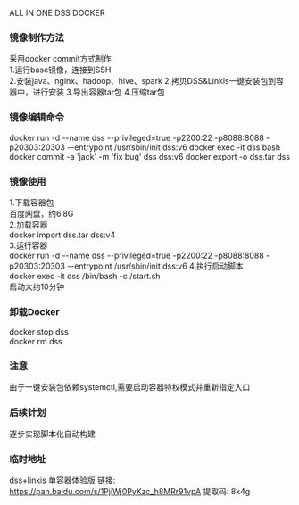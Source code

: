 ALL IN ONE DSS DOCKER
### 镜像制作方法
采用docker commit方式制作  
1.运行base镜像，连接到SSH  
2.安装java、nginx、hadoop、hive、spark
2.拷贝DSS&Linkis一键安装包到容器中，进行安装
3.导出容器tar包
4.压缩tar包

### 镜像编辑命令
docker run -d --name dss --privileged=true -p2200:22 -p8088:8088 -p20303:20303  --entrypoint /usr/sbin/init  dss:v6 
docker exec -it dss bash  
docker commit -a 'jack' -m 'fix bug' dss dss:v6
docker export -o dss.tar dss

### 镜像使用
1.下载容器包  
百度网盘，约6.8G  
2.加载容器  
docker import dss.tar dss:v4  
3.运行容器  
docker run -d --name dss --privileged=true -p2200:22 -p8088:8088 -p20303:20303  --entrypoint /usr/sbin/init  dss:v6
4.执行启动脚本   
docker exec -it  dss /bin/bash -c /start.sh  
启动大约10分钟  

### 卸载Docker
docker stop dss  
docker rm dss 

### 注意
由于一键安装包依赖systemctl,需要启动容器特权模式并重新指定入口

### 后续计划
逐步实现脚本化自动构建

### 临时地址
dss+linkis 单容器体验版
链接: https://pan.baidu.com/s/1PjiWj0PyKzc_h8MRr91vpA 提取码: 8x4g
